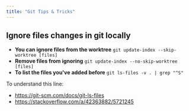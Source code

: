 ```yaml
---
title: "Git Tips & Tricks"
---
```


## Ignore files changes in git locally

- **You can ignore files from the worktree** 
`git update-index --skip-worktree [files]`
- **Remove files from ignoring**
`git update-index --no-skip-worktree [files]`
- **To list the files you've added before**
`git ls-files -v . | grep "^S"`

To understand this line: 
- https://git-scm.com/docs/git-ls-files
- https://stackoverflow.com/a/42363882/5721245
